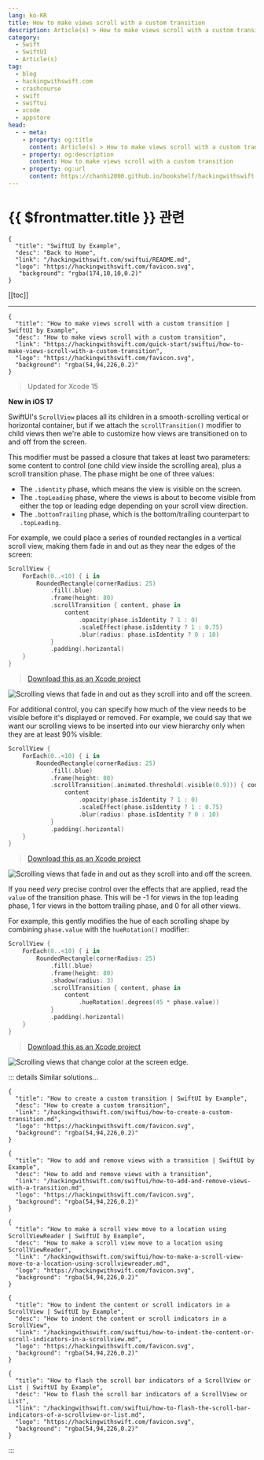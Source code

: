 ```yaml
---
lang: ko-KR
title: How to make views scroll with a custom transition
description: Article(s) > How to make views scroll with a custom transition
category:
  - Swift
  - SwiftUI
  - Article(s)
tag: 
  - blog
  - hackingwithswift.com
  - crashcourse
  - swift
  - swiftui
  - xcode
  - appstore
head:
  - - meta:
    - property: og:title
      content: Article(s) > How to make views scroll with a custom transition
    - property: og:description
      content: How to make views scroll with a custom transition
    - property: og:url
      content: https://chanhi2000.github.io/bookshelf/hackingwithswift.com/swiftui/how-to-make-views-scroll-with-a-custom-transition.html
---
```


# {{ $frontmatter.title }} 관련

```component VPCard
{
  "title": "SwiftUI by Example",
  "desc": "Back to Home",
  "link": "/hackingwithswift.com/swiftui/README.md",
  "logo": "https://hackingwithswift.com/favicon.svg",
   "background": "rgba(174,10,10,0.2)"
}
```

[[toc]]

---

```component VPCard
{
  "title": "How to make views scroll with a custom transition | SwiftUI by Example",
  "desc": "How to make views scroll with a custom transition",
  "link": "https://hackingwithswift.com/quick-start/swiftui/how-to-make-views-scroll-with-a-custom-transition",
  "logo": "https://hackingwithswift.com/favicon.svg",
  "background": "rgba(54,94,226,0.2)"
}
```

> Updated for Xcode 15

**New in iOS 17**

SwiftUI's `ScrollView` places all its children in a smooth-scrolling vertical or horizontal container, but if we attach the `scrollTransition()` modifier to child views then we're able to customize how views are transitioned on to and off from the screen.

This modifier must be passed a closure that takes at least two parameters: some content to control (one child view inside the scrolling area), plus a scroll transition phase. The phase might be one of three values:

- The `.identity` phase, which means the view is visible on the screen.
- The `.topLeading` phase, where the views is about to become visible from either the top or leading edge depending on your scroll view direction.
- The `.bottomTrailing` phase, which is the bottom/trailing counterpart to `.topLeading`.

For example, we could place a series of rounded rectangles in a vertical scroll view, making them fade in and out as they near the edges of the screen:

```swift
ScrollView {
    ForEach(0..<10) { i in
        RoundedRectangle(cornerRadius: 25)
            .fill(.blue)
            .frame(height: 80)
            .scrollTransition { content, phase in
                content
                    .opacity(phase.isIdentity ? 1 : 0)
                    .scaleEffect(phase.isIdentity ? 1 : 0.75)
                    .blur(radius: phase.isIdentity ? 0 : 10)
            }
            .padding(.horizontal)
    }
}
```

> [<FontIcon icon="fas fa-file-zipper"/>Download this as an Xcode project](https://hackingwithswift.com/files/projects/swiftui/how-to-make-views-scroll-with-a-custom-transition-1.zip)

![Scrolling views that fade in and out as they scroll into and off the screen.](https://hackingwithswift.com/img/books/quick-start/swiftui/how-to-make-views-scroll-with-a-custom-transition-1~dark@2x.gif)

For additional control, you can specify how much of the view needs to be visible before it's displayed or removed. For example, we could say that we want our scrolling views to be inserted into our view hierarchy only when they are at least 90% visible:

```swift
ScrollView {
    ForEach(0..<10) { i in
        RoundedRectangle(cornerRadius: 25)
            .fill(.blue)
            .frame(height: 80)
            .scrollTransition(.animated.threshold(.visible(0.9))) { content, phase in
                content
                    .opacity(phase.isIdentity ? 1 : 0)
                    .scaleEffect(phase.isIdentity ? 1 : 0.75)
                    .blur(radius: phase.isIdentity ? 0 : 10)
            }
            .padding(.horizontal)
    }
}
```

> [<FontIcon icon="fas fa-file-zipper"/>Download this as an Xcode project](https://hackingwithswift.com/files/projects/swiftui/how-to-make-views-scroll-with-a-custom-transition-2.zip)

![Scrolling views that fade in and out as they scroll into and off the screen.](https://hackingwithswift.com/img/books/quick-start/swiftui/how-to-make-views-scroll-with-a-custom-transition-2~dark@2x.gif)

If you need *very* precise control over the effects that are applied, read the `value` of the transition phase. This will be -1 for views in the top leading phase, 1 for views in the bottom trailing phase, and 0 for all other views.

For example, this gently modifies the hue of each scrolling shape by combining `phase.value` with the `hueRotation()` modifier:

```swift
ScrollView {
    ForEach(0..<10) { i in
        RoundedRectangle(cornerRadius: 25)
            .fill(.blue)
            .frame(height: 80)
            .shadow(radius: 3)
            .scrollTransition { content, phase in
                content
                    .hueRotation(.degrees(45 * phase.value))
            }
            .padding(.horizontal)
    }
}
```

> [<FontIcon icon="fas fa-file-zipper"/>Download this as an Xcode project](https://hackingwithswift.com/files/projects/swiftui/how-to-make-views-scroll-with-a-custom-transition-3.zip)

![Scrolling views that change color at the screen edge.](https://hackingwithswift.com/img/books/quick-start/swiftui/how-to-make-views-scroll-with-a-custom-transition-3~dark@2x.gif)

::: details Similar solutions…

```component VPCard
{
  "title": "How to create a custom transition | SwiftUI by Example",
  "desc": "How to create a custom transition",
  "link": "/hackingwithswift.com/swiftui/how-to-create-a-custom-transition.md",
  "logo": "https://hackingwithswift.com/favicon.svg",
  "background": "rgba(54,94,226,0.2)"
}
```

```component VPCard
{
  "title": "How to add and remove views with a transition | SwiftUI by Example",
  "desc": "How to add and remove views with a transition",
  "link": "/hackingwithswift.com/swiftui/how-to-add-and-remove-views-with-a-transition.md",
  "logo": "https://hackingwithswift.com/favicon.svg",
  "background": "rgba(54,94,226,0.2)"
}
```

```component VPCard
{
  "title": "How to make a scroll view move to a location using ScrollViewReader | SwiftUI by Example",
  "desc": "How to make a scroll view move to a location using ScrollViewReader",
  "link": "/hackingwithswift.com/swiftui/how-to-make-a-scroll-view-move-to-a-location-using-scrollviewreader.md",
  "logo": "https://hackingwithswift.com/favicon.svg",
  "background": "rgba(54,94,226,0.2)"
}
```

```component VPCard
{
  "title": "How to indent the content or scroll indicators in a ScrollView | SwiftUI by Example",
  "desc": "How to indent the content or scroll indicators in a ScrollView",
  "link": "/hackingwithswift.com/swiftui/how-to-indent-the-content-or-scroll-indicators-in-a-scrollview.md",
  "logo": "https://hackingwithswift.com/favicon.svg",
  "background": "rgba(54,94,226,0.2)"
}
```

```component VPCard
{
  "title": "How to flash the scroll bar indicators of a ScrollView or List | SwiftUI by Example",
  "desc": "How to flash the scroll bar indicators of a ScrollView or List",
  "link": "/hackingwithswift.com/swiftui/how-to-flash-the-scroll-bar-indicators-of-a-scrollview-or-list.md",
  "logo": "https://hackingwithswift.com/favicon.svg",
  "background": "rgba(54,94,226,0.2)"
}
```

:::


